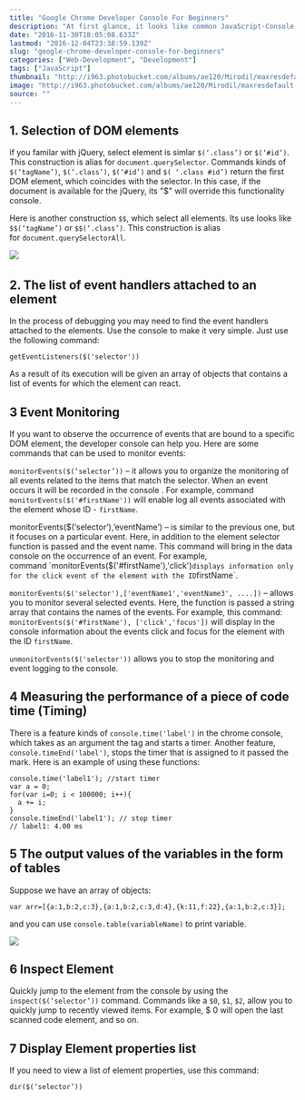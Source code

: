 ```yaml
---
title: "Google Chrome Developer Console For Beginners"
description: "At first glance, it looks like common JavaScript-Console, which is only good to display the logs of server response or the values of variables. Google Chrome Console Developer is able to console many things about what you had no idea. I want to talk about it today. Yes, if you are reading now is not on a mobile phone, you can immediately and try it all."
date: "2016-11-30T18:05:08.633Z"
lastmod: "2016-12-04T23:38:59.139Z"
slug: "google-chrome-developer-console-for-beginners"
categories: ["Web-Development", "Development"]
tags: ["JavaScript"]
thumbnail: "http://i963.photobucket.com/albums/ae120/Mirodil/maxresdefault.jpg"
image: "http://i963.photobucket.com/albums/ae120/Mirodil/maxresdefault.jpg"
source: ""
---
```



## 1\. Selection of DOM elements

if you familar with jQuery, select element is simlar `$(‘.class’)` or `$(‘#id’)`. This construction is alias for `document.querySelector`. Commands kinds of `$(‘tagName’)`, `$(‘.class’)`, `$(‘#id’)` and `$( ‘.class #id’)` return the first DOM element, which coincides with the selector. In this case, if the document is available for the jQuery, its "$" will override this functionality console.

Here is another construction `$$`, which select all elements. Its use looks like `$$(‘tagName’)` or `$$(‘.class’)`. This construction is alias for `document.querySelectorAll`. 

![](http://i963.photobucket.com/albums/ae120/Mirodil/google-chrome-console-developer-1.png)​

## 2\. The list of event handlers attached to an element

In the process of debugging you may need to find the event handlers attached to the elements. Use the console to make it very simple. Just use the following command:

    getEventListeners($('selector'))

As a result of its execution will be given an array of objects that contains a list of events for which the element can react.

## ​3 Event Monitoring

If you want to observe the occurrence of events that are bound to a specific DOM element, the developer console can help you. Here are some commands that can be used to monitor events:

`monitorEvents($(‘selector’))` – it allows you to organize the monitoring of all events related to the items that match the selector. When an event occurs it will be recorded in the console . For example, command `monitorEvents($('#firstName'))` will enable log all events associated with the element whose ID - `firstName`.

monitorEvents($(‘selector’),’eventName’) – is similar to the previous one, but it focuses on a particular event. Here, in addition to the element selector function is passed and the event name. This command will bring in the data console on the occurrence of an event. For example, command `monitorEvents($('#firstName'),'click')` displays information only for the click event of the element with the ID `firstName`.

`monitorEvents($('selector'),['eventName1','eventName3', ....])` – allows you to monitor several selected events. Here, the function is passed a string array that contains the names of the events. For example, this command: `monitorEvents($('#firstName'), ['click','focus'])` will display in the console information about the events click and focus for the element with the ID `firstName`.

`unmonitorEvents($('selector'))` allows you to stop the monitoring and event logging to the console.

## 4 Measuring the performance of a piece of code time (Timing)

There is a feature kinds of `console.time('label')` in the chrome console, which takes as an argument the tag and starts a timer. Another feature, `console.timeEnd('label')`, stops the timer that is assigned to it passed the mark. Here is an example of using these functions:

    console.time('label1'); //start timer
    var a = 0;
    for(var i=0; i < 100000; i++){
      a += i;
    }
    console.timeEnd('label1'); // stop timer
    // label1: 4.00 ms

## 5 The output values of the variables in the form of tables

Suppose we have an array of objects:

    var arr=[{a:1,b:2,c:3},{a:1,b:2,c:3,d:4},{k:11,f:22},{a:1,b:2,c:3}];

and you can use `console.table(variableName)` to print variable.

![](http://i963.photobucket.com/albums/ae120/Mirodil/google-chrome-developer-console-for-beginners-2.png)

## 6 Inspect Element

Quickly jump to the element from the console by using the `inspect($(‘selector’))` command. Commands like a `$0`, `$1`, `$2`, allow you to quickly jump to recently viewed items. For example, $ 0 will open the last scanned code element, and so on.

## 7 Display Element properties list

If you need to view a list of element properties, use this command:

    dir($(‘selector’))